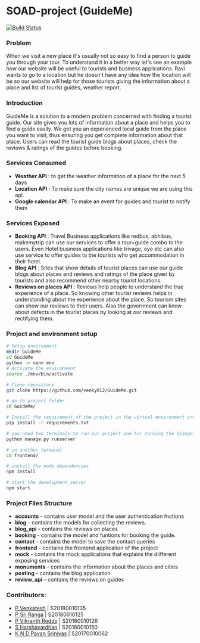 # SOAD-project	(GuideMe)

[![Build Status](https://travis-ci.com/venky012/GuideMe.svg?token=a5pFPnEPqqri9dMzjwCe&branch=master)](https://travis-ci.com/venky012/GuideMe)

### Problem

When we visit a new place it's usually not so easy to find a person to guide you through your tour. To understand it in a better way let's see an example how our website will be useful to tourists and business applications. Ravi wants to go to a location but he doesn't have any idea how the location will be so our website will help for those tourists giving the information about a place and list of tourist guides, weather report. 

### Introduction 

GuideMe is a solution to a modern problem concerned with finding a tourist guide. Our site gives you lots of information about a place and helps you to find a guide easily. We get you an experienced local guide from the place you want to visit, thus ensuring you get complete information about that place. Users can read the tourist guide blogs about places, check the reviews & ratings of the guides before booking. 


### Services Consumed

* **Weather API** : to get the weather information of a place for the next 5 days
* **Location API** : To make sure the city names are unique we are using this api.
* **Google calendar API** : To make an event for guides and tourist to notify them

### Services Exposed

* **Booking API** : Travel Business applications like redbus, abhibus, makemytrip can use our services to offer a tour+guide combo to the users. Even Hotel business applications like trivago, oyo etc can also use service to offer guides to the tourists who get accommodation in their hotel.
* **Blog API** : Sites that show details of tourist places can use our guide blogs about places and reviews and ratings of the place given by tourists and also recommend other nearby tourist locations.
* **Reviews on places API** : Reviews help people to understand the true experience of a place. So knowing other tourist reviews helps in understanding about the experience about the place. So tourism sites can show our reviews to their users. Also the government can know about defects in the tourist places by looking at our reviews and rectifying them.

### Project and environment setup
```bash
# Setup environment
mkdir GuideMe
cd GuideMe
python -m venv env
# Activate the environment
source ./env/bin/activate

# Clone repository
git clone https://github.com/venky012/GuideMe.git

# go to project folder
cd GuideMe/

# Install the requirement of the project in the virtual environment created 
pip install -r requirements.txt

# you need two terminals to run our project one for running the django server and other for running reactjs server
python manage.py runserver

# in another terminal
cd frontend/

# install the node dependencies
npm install

# start the development server
npm start
```

### Project Files Structure
* **accounts** - contains user model and the user authentication fnctions
* **blog** - contains the models for collecting the reviews.
* **blog_api** - contains the reviews on places 
* **booking** - contains the model and funtions for booking the guide.
* **contact** - contains the model to save the contact queries
* **frontend** - contains the frontend application of the project
* **mock** - contains the mock applications that explains the diifferent exposing services
* **monuments** - contains the information about the places and cities
* **posting** - contains the blog application
* **review_api** - contains the reviews on guides


### Contributors:
- [P Venkatesh](https://github.com/venky012) | S20180010135
- [P Sri Ranga](https://github.com/Pabbisettysriranga) | S20180010125
- [P Vikranth Reddy](https://github.com/vikranthreddyp) | S20180010126
- [S Harshavardhan](https://github.com/harshavardan605) | S20180010150
- [K N D Pavan Srinivas](https://github.com/nivaskambhampati1998) | S20170010062
